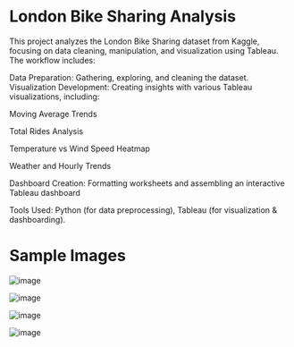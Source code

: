 # London Bike Sharing Analysis

This project analyzes the London Bike Sharing dataset from Kaggle, focusing on data cleaning, manipulation, and visualization using Tableau. The workflow includes:

Data Preparation: Gathering, exploring, and cleaning the dataset.
Visualization Development: Creating insights with various Tableau visualizations, including:

Moving Average Trends

Total Rides Analysis

Temperature vs Wind Speed Heatmap

Weather and Hourly Trends

Dashboard Creation: Formatting worksheets and assembling an interactive Tableau dashboard


Tools Used: Python (for data preprocessing), Tableau (for visualization & dashboarding).
# Sample Images


![image](https://github.com/user-attachments/assets/eca13985-8429-47aa-b189-100b2768b6ff)

![image](https://github.com/user-attachments/assets/cb088b48-1fb6-4d0f-ab9c-4ca5fa4cf311)

![image](https://github.com/user-attachments/assets/c84d4954-4ca5-4348-a4ef-21bea50ee4f0)

![image](https://github.com/user-attachments/assets/651eea95-871a-4202-b6ab-24864ceaaff5)



